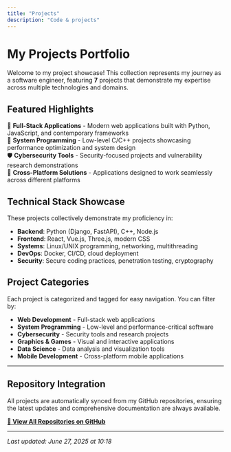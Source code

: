 ```yaml
---
title: "Projects"
description: "Code & projects"
---
```


# My Projects Portfolio

Welcome to my project showcase! This collection represents my journey as a software engineer, featuring **7** projects that demonstrate my expertise across multiple technologies and domains.

## Featured Highlights

🚀 **Full-Stack Applications** - Modern web applications built with Python, JavaScript, and contemporary frameworks  
🔧 **System Programming** - Low-level C/C++ projects showcasing performance optimization and system design  
🛡️ **Cybersecurity Tools** - Security-focused projects and vulnerability research demonstrations  
📱 **Cross-Platform Solutions** - Applications designed to work seamlessly across different platforms  

## Technical Stack Showcase

These projects collectively demonstrate my proficiency in:
- **Backend**: Python (Django, FastAPI), C++, Node.js
- **Frontend**: React, Vue.js, Three.js, modern CSS
- **Systems**: Linux/UNIX programming, networking, multithreading
- **DevOps**: Docker, CI/CD, cloud deployment
- **Security**: Secure coding practices, penetration testing, cryptography

## Project Categories

Each project is categorized and tagged for easy navigation. You can filter by:
- **Web Development** - Full-stack web applications
- **System Programming** - Low-level and performance-critical software
- **Cybersecurity** - Security tools and research projects
- **Graphics & Games** - Visual and interactive applications
- **Data Science** - Data analysis and visualization tools
- **Mobile Development** - Cross-platform mobile applications

---

## Repository Integration

All projects are automatically synced from my GitHub repositories, ensuring the latest updates and comprehensive documentation are always available.

**[🔗 View All Repositories on GitHub](https://github.com/tham-le)**

---

*Last updated: June 27, 2025 at 10:18*
